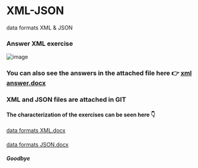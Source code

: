 # XML-JSON
data formats XML &amp; JSON

### Answer XML exercise
![image](https://github.com/Michal7948/XML-JSON/assets/108341249/6e3a43dd-bb71-4a99-b3a7-e2f8d5f4daf7)
### You can also see the answers in the attached file here 👉 [xml answer.docx](https://github.com/Michal7948/XML-JSON/files/13182900/xml.answer.docx)

### XML and JSON files are attached in GIT


#### The characterization of the exercises can be seen here 👇
[data formats XML.docx](https://github.com/Michal7948/XML-JSON/files/13182983/data.formats.XML.docx)
#### 
[data formats JSON.docx](https://github.com/Michal7948/XML-JSON/files/13182985/data.formats.JSON.docx)

##### Goodbye
